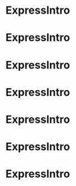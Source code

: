 # ExpressIntro
# ExpressIntro
# ExpressIntro
# ExpressIntro
# ExpressIntro
# ExpressIntro
# ExpressIntro
